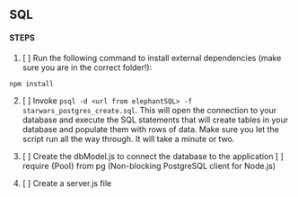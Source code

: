 



## SQL
#### STEPS
1. [ ] Run the following command to install external dependencies (make sure you are in the correct folder!):
````
npm install
````
2. [ ] Invoke `psql -d <url from elephantSQL> -f starwars_postgres_create.sql`. This will open the connection to your database and execute the SQL statements that will create tables in your database and populate them with rows of data. Make sure you let the script run all the way through. It will take a minute or two.

3. [ ] Create the dbModel.js to connect the database to the application
        [ ] require {Pool} from pg (Non-blocking PostgreSQL client for Node.js)

4. [ ] Create a server.js file

